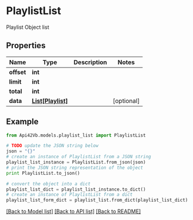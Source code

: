 # PlaylistList

Playlist Object list

## Properties
Name | Type | Description | Notes
------------ | ------------- | ------------- | -------------
**offset** | **int** |  | 
**limit** | **int** |  | 
**total** | **int** |  | 
**data** | [**List[Playlist]**](Playlist.md) |  | [optional] 

## Example

```python
from Api42Vb.models.playlist_list import PlaylistList

# TODO update the JSON string below
json = "{}"
# create an instance of PlaylistList from a JSON string
playlist_list_instance = PlaylistList.from_json(json)
# print the JSON string representation of the object
print PlaylistList.to_json()

# convert the object into a dict
playlist_list_dict = playlist_list_instance.to_dict()
# create an instance of PlaylistList from a dict
playlist_list_form_dict = playlist_list.from_dict(playlist_list_dict)
```
[[Back to Model list]](../README.md#documentation-for-models) [[Back to API list]](../README.md#documentation-for-api-endpoints) [[Back to README]](../README.md)


